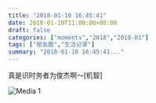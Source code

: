 ```yaml
---
title: "2018-01-10 16:45:41"
date: 2018-01-10T11:00:00+08:00
draft: false
categories: ["moments","2018","2018-01"]
tags: ["朋友圈","生活记录"]
summary: "2018-01-10 16:45:41..."
---
```


真是识时务者为俊杰啊～[机智]

![Media 1](/Moments/photos/2018-01-10/201801101645410.jpg)

